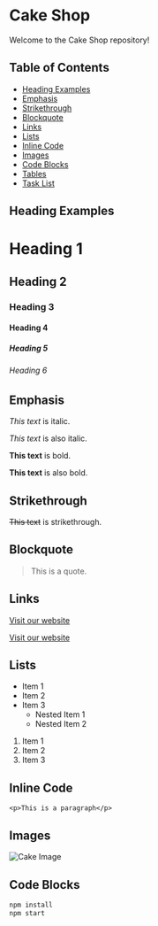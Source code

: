 # Cake Shop

Welcome to the Cake Shop repository!

## Table of Contents
- [Heading Examples](#heading-examples)
- [Emphasis](#emphasis)
- [Strikethrough](#strikethrough)
- [Blockquote](#blockquote)
- [Links](#links)
- [Lists](#lists)
- [Inline Code](#inline-code)
- [Images](#images)
- [Code Blocks](#code-blocks)
- [Tables](#tables)
- [Task List](#task-list)

## Heading Examples

# Heading 1
## Heading 2
### Heading 3
#### Heading 4
##### Heading 5
###### Heading 6

## Emphasis

*This text* is italic.

_This text_ is also italic.

**This text** is bold.

__This text__ is also bold.

## Strikethrough

~~This text~~ is strikethrough.

## Blockquote

> This is a quote.

## Links

[Visit our website](https://www.cakeshop.com)

[Visit our website](https://www.cakeshop.com "Cake Shop")

## Lists

* Item 1
* Item 2
* Item 3
  * Nested Item 1
  * Nested Item 2


1. Item 1
1. Item 2
1. Item 3

## Inline Code

`<p>This is a paragraph</p>`

## Images

![Cake Image](https://www.example.com/cake.jpg)

## Code Blocks

```bash
npm install
npm start

